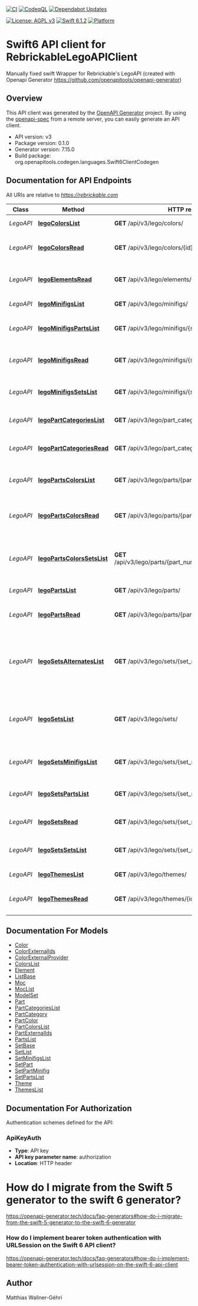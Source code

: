 [![CI](https://github.com/mpwg/Rebrickable-swift/actions/workflows/ci.yml/badge.svg)](https://github.com/mpwg/Rebrickable-swift/actions/workflows/ci.yml)
[![CodeqQL](https://github.com/mpwg/Rebrickable-swift/actions/workflows/codeql.yml/badge.svg)](https://github.com/mpwg/Rebrickable-swift/actions/workflows/codeql.yml)
[![Dependabot Updates](https://github.com/mpwg/Rebrickable-swift/actions/workflows/dependabot/dependabot-updates/badge.svg)](https://github.com/mpwg/Rebrickable-swift/actions/workflows/dependabot/dependabot-updates)

[![License: AGPL v3](https://img.shields.io/badge/License-AGPL%20v3-blue.svg)](https://www.gnu.org/licenses/agpl-3.0)
[![Swift 6.1.2](https://img.shields.io/badge/Swift-6.1-orange.svg)](https://swift.org)
[![Platform](https://img.shields.io/badge/platform-iOS%20%7C%20macOS-lightgrey.svg)](https://developer.apple.com)

# Swift6 API client for RebrickableLegoAPIClient

Manually fixed swift Wrapper for Rebrickable's LegoAPI (created with Openapi Generator <https://github.com/openapitools/openapi-generator>)

## Overview

This API client was generated by the [OpenAPI Generator](https://openapi-generator.tech) project.  By using the [openapi-spec](https://github.com/OAI/OpenAPI-Specification) from a remote server, you can easily generate an API client.

- API version: v3
- Package version: 0.1.0
- Generator version: 7.15.0
- Build package: org.openapitools.codegen.languages.Swift6ClientCodegen

## Documentation for API Endpoints

All URIs are relative to *<https://rebrickable.com>*

Class | Method | HTTP request | Description
------------ | ------------- | ------------- | -------------
*LegoAPI* | [**legoColorsList**](docs/LegoAPI.md#legocolorslist) | **GET** /api/v3/lego/colors/ | Get a list of all Colors.
*LegoAPI* | [**legoColorsRead**](docs/LegoAPI.md#legocolorsread) | **GET** /api/v3/lego/colors/{id}/ | Get details about a specific Color.
*LegoAPI* | [**legoElementsRead**](docs/LegoAPI.md#legoelementsread) | **GET** /api/v3/lego/elements/{element_id}/ | Get details about a specific Element ID.
*LegoAPI* | [**legoMinifigsList**](docs/LegoAPI.md#legominifigslist) | **GET** /api/v3/lego/minifigs/ | Get a list of Minifigs.
*LegoAPI* | [**legoMinifigsPartsList**](docs/LegoAPI.md#legominifigspartslist) | **GET** /api/v3/lego/minifigs/{set_num}/parts/ | Get a list of all Inventory Parts in this Minifig.
*LegoAPI* | [**legoMinifigsRead**](docs/LegoAPI.md#legominifigsread) | **GET** /api/v3/lego/minifigs/{set_num}/ | Get details for a specific Minifig.
*LegoAPI* | [**legoMinifigsSetsList**](docs/LegoAPI.md#legominifigssetslist) | **GET** /api/v3/lego/minifigs/{set_num}/sets/ | Get a list of Sets a Minifig has appeared in.
*LegoAPI* | [**legoPartCategoriesList**](docs/LegoAPI.md#legopartcategorieslist) | **GET** /api/v3/lego/part_categories/ | Get a list of all Part Categories.
*LegoAPI* | [**legoPartCategoriesRead**](docs/LegoAPI.md#legopartcategoriesread) | **GET** /api/v3/lego/part_categories/{id}/ | Get details about a specific Part Category.
*LegoAPI* | [**legoPartsColorsList**](docs/LegoAPI.md#legopartscolorslist) | **GET** /api/v3/lego/parts/{part_num}/colors/ | Get a list of all Colors a Part has appeared in.
*LegoAPI* | [**legoPartsColorsRead**](docs/LegoAPI.md#legopartscolorsread) | **GET** /api/v3/lego/parts/{part_num}/colors/{color_id}/ | Get details about a specific Part/Color combination.
*LegoAPI* | [**legoPartsColorsSetsList**](docs/LegoAPI.md#legopartscolorssetslist) | **GET** /api/v3/lego/parts/{part_num}/colors/{color_id}/sets/ | Get a list of all Sets the Part/Color combination has appeard in.
*LegoAPI* | [**legoPartsList**](docs/LegoAPI.md#legopartslist) | **GET** /api/v3/lego/parts/ | Get a list of Parts.
*LegoAPI* | [**legoPartsRead**](docs/LegoAPI.md#legopartsread) | **GET** /api/v3/lego/parts/{part_num}/ | Get details about a specific Part.
*LegoAPI* | [**legoSetsAlternatesList**](docs/LegoAPI.md#legosetsalternateslist) | **GET** /api/v3/lego/sets/{set_num}/alternates/ | Get a list of MOCs which are Alternate Builds of a specific Set - i.e. all parts in the MOC can
*LegoAPI* | [**legoSetsList**](docs/LegoAPI.md#legosetslist) | **GET** /api/v3/lego/sets/ | Get a list of Sets, optionally filtered by any of the below parameters.
*LegoAPI* | [**legoSetsMinifigsList**](docs/LegoAPI.md#legosetsminifigslist) | **GET** /api/v3/lego/sets/{set_num}/minifigs/ | Get a list of all Inventory Minifigs in this Set.
*LegoAPI* | [**legoSetsPartsList**](docs/LegoAPI.md#legosetspartslist) | **GET** /api/v3/lego/sets/{set_num}/parts/ | Get a list of all Inventory Parts in this Set.
*LegoAPI* | [**legoSetsRead**](docs/LegoAPI.md#legosetsread) | **GET** /api/v3/lego/sets/{set_num}/ | Get details for a specific Set.
*LegoAPI* | [**legoSetsSetsList**](docs/LegoAPI.md#legosetssetslist) | **GET** /api/v3/lego/sets/{set_num}/sets/ | Get a list of all Inventory Sets in this Set.
*LegoAPI* | [**legoThemesList**](docs/LegoAPI.md#legothemeslist) | **GET** /api/v3/lego/themes/ | Return all Themes
*LegoAPI* | [**legoThemesRead**](docs/LegoAPI.md#legothemesread) | **GET** /api/v3/lego/themes/{id}/ | Return details for a specific Theme

## Documentation For Models

- [Color](docs/Color.md)
- [ColorExternalIds](docs/ColorExternalIds.md)
- [ColorExternalProvider](docs/ColorExternalProvider.md)
- [ColorsList](docs/ColorsList.md)
- [Element](docs/Element.md)
- [ListBase](docs/ListBase.md)
- [Moc](docs/Moc.md)
- [MocList](docs/MocList.md)
- [ModelSet](docs/ModelSet.md)
- [Part](docs/Part.md)
- [PartCategoriesList](docs/PartCategoriesList.md)
- [PartCategory](docs/PartCategory.md)
- [PartColor](docs/PartColor.md)
- [PartColorsList](docs/PartColorsList.md)
- [PartExternalIds](docs/PartExternalIds.md)
- [PartsList](docs/PartsList.md)
- [SetBase](docs/SetBase.md)
- [SetList](docs/SetList.md)
- [SetMinifigsList](docs/SetMinifigsList.md)
- [SetPart](docs/SetPart.md)
- [SetPartMinifig](docs/SetPartMinifig.md)
- [SetPartsList](docs/SetPartsList.md)
- [Theme](docs/Theme.md)
- [ThemesList](docs/ThemesList.md)

<a id="documentation-for-authorization"></a>

## Documentation For Authorization

Authentication schemes defined for the API:
<a id="ApiKeyAuth"></a>

### ApiKeyAuth

- **Type**: API key
- **API key parameter name**: authorization
- **Location**: HTTP header

# How do I migrate from the Swift 5 generator to the swift 6 generator?

<https://openapi-generator.tech/docs/faq-generators#how-do-i-migrate-from-the-swift-5-generator-to-the-swift-6-generator>

### How do I implement bearer token authentication with URLSession on the Swift 6 API client?

<https://openapi-generator.tech/docs/faq-generators#how-do-i-implement-bearer-token-authentication-with-urlsession-on-the-swift-6-api-client>

## Author
Matthias Wallner-Géhri
